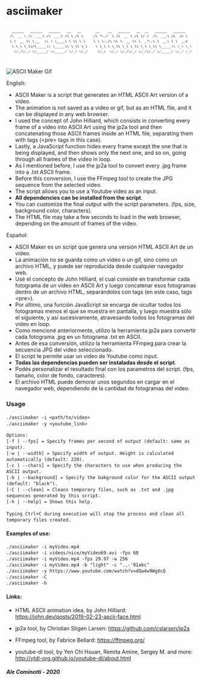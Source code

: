 # asciimaker

![ASCII Maker Banner](https://github.com/alecominotti/asciimaker/blob/master/resources/bannerasciimaker.png?raw=true)  

![ASCII Maker Gif](https://github.com/alecominotti/asciimaker/blob/master/resources/asciimakergif.gif?raw=true)  

English:
- ASCII Maker is a script that generates an HTML ASCII Art version of a video.
- The animation is not saved as a video or gif, but as an HTML file, and it can be displayed in any web browser.
- I used the concept of John Hilliard, which consists in converting every frame of a video into ASCII Art using the jp2a tool and then concatenating those ASCII frames inside an HTML file, separating them with tags (\<pre\> tags in this case).
- Lastly, a JavaScript function hides every frame except the one that is being displayed, and then shows only the next one, and so on, going through all frames of the video in loop.
- As I mentioned before, I use the jp2a tool to convert every .jpg frame into a .txt ASCII frame.
- Before this conversion, I use the FFmpeg tool to create the JPG sequence from the selected video.
- The script allows you to use a Youtube video as an input.
- **All dependencies can be installed from the script**.
- You can customize the final output with the script parameters. (fps, size, background color, characters).
- The HTML file may take a few seconds to load in the web browser, depending on the amount of frames of the video.


Español:
- ASCII Maker es un script que genera una versión HTML ASCII Art de un video. 
- La animación no se guarda como un video o un gif, sino como un archivo HTML, y puede ser reproducida desde cualquier navegador web.
- Usé el concepto de John Hilliard, el cual consiste en transformar cada fotograma de un video en ASCII Art y luego concatenar esos fotogramas dentro de un archivo HTML, separándolos con tags (en este caso, tags \<pre\>).
- Por último, una función JavaScript se encarga de ocultar todos los fotogramas menos el que se muestra en pantalla, y luego muestra sólo el siguiente, y así sucesivamente, atravesando todos los fotogramas del video en loop.
- Como mencioné anteriormente, utilizo la herramienta jp2a para convertir cada fotograma .jpg en un fotograma .txt en ASCII.
- Antes de esa conversión, utilizo la herramienta FFmpeg para crear la secuencia JPG del video seleccionado.
- El script te permite usar un video de Youtube como input.
- **Todas las dependencias pueden ser instaladas desde el script**.
- Podés personalizar el resultado final con los parametros del script. (fps, tamaño, color de fondo, caracteres).
- El archivo HTML puede demorar unos segundos en cargar en el navegador web, dependiendo de la cantidad de fotogramas del video.

### Usage


```./asciimaker -i <path/to/video>```\
```./asciimaker -y <youtube_link>```

	Options:
	[-f | --fps] = Specify frames per second of output (default: same as input).
	[-w | --width] = Specify width of output. Height is calculated automatically (default: 220).
	[-c | --chars] = Specify the characters to use when producing the ASCII output.
	[-b | --background] = Specify the bakground color for the ASCII output (default: "black").
	[-C | --clean] = Cleans temporary files, such as .txt and .jpg sequences generated by this script.
	[-h | --help] = Shows this help.
	
	Typing Ctrl+C during execution will stop the process and clean all temporary files created.

#### Examples of use:
	./asciimaker -i myVideo.mp4
	./asciimaker -i videos/nice/myVideo69.avi -fps 60
	./asciimaker -i myVideo.mp4 -fps 29.97 -w 256
	./asciimaker -i myVideo.mp4 -b "light" -c ".,-'01abc"
	./asciimaker -y https://www.youtube.com/watch?v=dQw4w9WgXcQ
	./asciimaker -C
	./asciimaker -h


#### Links:

- HTML ASCII animation idea, by John Hilliard: 
	https://john.dev/posts/2019-02-23-ascii-face.html

- jp2a tool, by Christian Stigen Larsen:
	https://github.com/cslarsen/jp2a

- FFmpeg tool, by Fabrice Bellard:
	https://ffmpeg.org/
	
- youtube-dl tool, by Yen Chi Hsuan, Remita Amine, Sergey M. and more: 
	http://ytdl-org.github.io/youtube-dl/about.html
  
##### Ale Cominotti - 2020
